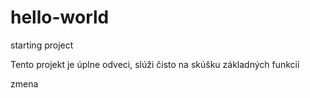 # hello-world
starting project

Tento projekt je úplne odveci, slúži čisto na skúšku základných funkcií

zmena
